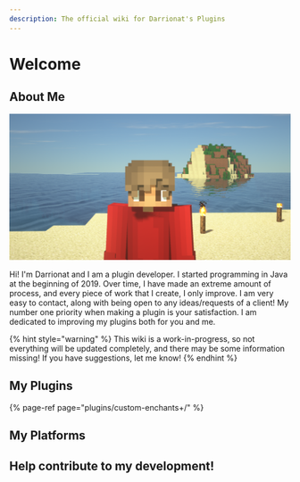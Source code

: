 ```yaml
---
description: The official wiki for Darrionat's Plugins
---
```


# Welcome

## About Me

![](.gitbook/assets/2020-03-31_20.42.22.png)

Hi! I'm Darrionat and I am a plugin developer. I started programming in Java at the beginning of 2019. Over time, I have made an extreme amount of process, and every piece of work that I create, I only improve. I am very easy to contact, along with being open to any ideas/requests of a client! My number one priority when making a plugin is your satisfaction. I am dedicated to improving my plugins both for you and me.

{% hint style="warning" %}
This wiki is a work-in-progress, so not everything will be updated completely, and there may be some information missing! If you have suggestions, let me know! 
{% endhint %}

## My Plugins

{% page-ref page="plugins/custom-enchants+/" %}

## My Platforms

## Help contribute to my development!

